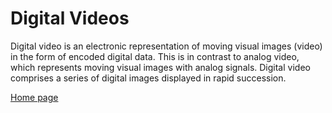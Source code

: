 # Digital Videos
Digital video is an electronic representation of moving visual images (video) in the form of encoded digital data. This is in contrast to analog video, which represents moving visual images with analog signals. Digital video comprises a series of digital images displayed in rapid succession.

[Home page](README.md)

